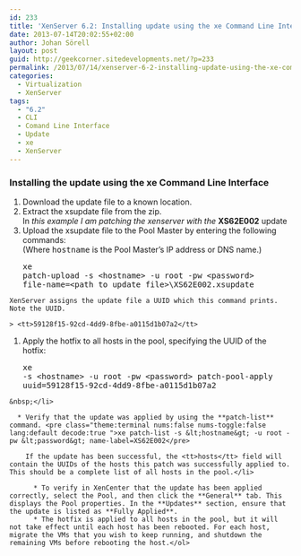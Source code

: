```yaml
---
id: 233
title: 'XenServer 6.2: Installing update using the xe Command Line Interface'
date: 2013-07-14T20:02:55+02:00
author: Johan Sörell
layout: post
guid: http://geekcorner.sitedevelopments.net/?p=233
permalink: /2013/07/14/xenserver-6-2-installing-update-using-the-xe-command-line-interface/
categories:
  - Virtualization
  - XenServer
tags:
  - "6.2"
  - CLI
  - Comand Line Interface
  - Update
  - xe
  - XenServer
---
```

### Installing the update using the xe Command Line Interface

  1. Download the update file to a known location.
  2. Extract the xsupdate file from the zip.  
    In _this example I am patching the xenserver with the_ **XS62E002** update
  3. Upload the xsupdate file to the Pool Master by entering the following commands:  
    (Where <tt>hostname</tt> is the Pool Master&#8217;s IP address or DNS name.)</p> <pre class="theme:terminal nums:false nums-toggle:false lang:default decode:true">xe patch-upload -s &lt;hostname&gt; -u root -pw &lt;password&gt; file-name=&lt;path_to_update_file&gt;\XS62E002.xsupdate</pre>
    
    XenServer assigns the update file a UUID which this command prints. Note the UUID.
    
    > <tt>59128f15-92cd-4dd9-8fbe-a0115d1b07a2</tt>

  1. Apply the hotfix to all hosts in the pool, specifying the UUID of the hotfix: <pre class="theme:terminal nums:false nums-toggle:false lang:default decode:true ">xe -s &lt;hostname&gt; -u root -pw &lt;password&gt; patch-pool-apply uuid=59128f15-92cd-4dd9-8fbe-a0115d1b07a2</pre>
    
    &nbsp;</li> 
    
      * Verify that the update was applied by using the **patch-list** command. <pre class="theme:terminal nums:false nums-toggle:false lang:default decode:true ">xe patch-list -s &lt;hostname&gt; -u root -pw &lt;password&gt; name-label=XS62E002</pre>
        
        If the update has been successful, the <tt>hosts</tt> field will contain the UUIDs of the hosts this patch was successfully applied to. This should be a complete list of all hosts in the pool.</li> 
        
          * To verify in XenCenter that the update has been applied correctly, select the Pool, and then click the **General** tab. This displays the Pool properties. In the **Updates** section, ensure that the update is listed as **Fully Applied**.
          * The hotfix is applied to all hosts in the pool, but it will not take effect until each host has been rebooted. For each host, migrate the VMs that you wish to keep running, and shutdown the remaining VMs before rebooting the host.</ol>